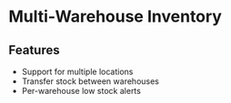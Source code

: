 # Multi-Warehouse Inventory

## Features
- Support for multiple locations
- Transfer stock between warehouses
- Per-warehouse low stock alerts
